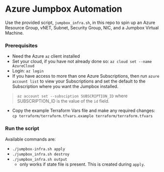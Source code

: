 # Azure Jumpbox Automation

Use the provided script, `jumpbox_infra.sh`, in this repo to spin up an Azure Resource Group, vNET, Subnet, Security Group, NIC, and a Jumpbox Virtual Machine.

### Prerequisites

- Need the Azure `az` client installed
- Set your cloud, if you have not already done so:
  `az cloud set --name AzureCloud`
- Login: `az login`
- If you have access to more than one Azure Subscriptions, then run `azure account list` to view your Subscriptions and set the default to the Subscription where you want the Jumpbox installed.
> `az account set --subsciption SUBSCRIPTION_ID` where SUBSCRIPTION_ID is the value of the `id` field.

- Copy the example Terraform Vars file and make any required changes: `cp terraform/terraform.tfvars.example terraform/terraform.tfvars`

### Run the script
Available commands are:
- `./jumpbox-infra.sh apply`
- `./jumpbox_infra.sh destroy`
- `./jumpbox_infra.sh output`
    - only works if state file is present. This is created during `apply`.
